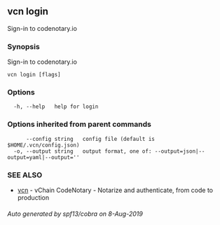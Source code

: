 ## vcn login

Sign-in to codenotary.io

### Synopsis

Sign-in to codenotary.io

```
vcn login [flags]
```

### Options

```
  -h, --help   help for login
```

### Options inherited from parent commands

```
      --config string   config file (default is $HOME/.vcn/config.json)
  -o, --output string   output format, one of: --output=json|--output=yaml|--output=''
```

### SEE ALSO

* [vcn](vcn.md)	 - vChain CodeNotary - Notarize and authenticate, from code to production

###### Auto generated by spf13/cobra on 8-Aug-2019
